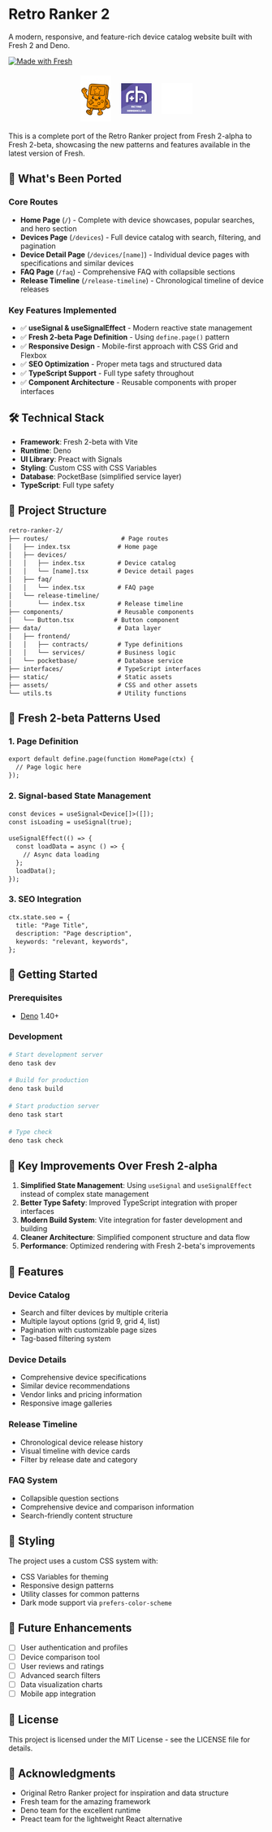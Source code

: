# Retro Ranker 2

A modern, responsive, and feature-rich device catalog website built with Fresh 2
and Deno.

[![Made with Fresh](https://fresh.deno.dev/fresh-badge.svg)](https://fresh.deno.dev)

<div style="display: flex; align-items: center; gap: 20px; justify-content: center; margin: 20px 0;">
  <img src="./static/images/rr-star.png" alt="Retro Ranker" style="height: 90px; width: auto;" />
  <img src="./static/logos/retro-handhelds/rh-logo-text.png" alt="Retro Handhelds" style="height: 60px; width: auto;" />
  <img src="./static/logos/nergy/nergy-circle-cutout.png" alt="Nergy" style="height: 60px; width: auto;" />
</div>

This is a complete port of the Retro Ranker project from Fresh 2-alpha to Fresh
2-beta, showcasing the new patterns and features available in the latest version
of Fresh.

## 🚀 What's Been Ported

### Core Routes

- **Home Page** (`/`) - Complete with device showcases, popular searches, and
  hero section
- **Devices Page** (`/devices`) - Full device catalog with search, filtering,
  and pagination
- **Device Detail Page** (`/devices/[name]`) - Individual device pages with
  specifications and similar devices
- **FAQ Page** (`/faq`) - Comprehensive FAQ with collapsible sections
- **Release Timeline** (`/release-timeline`) - Chronological timeline of device
  releases

### Key Features Implemented

- ✅ **useSignal & useSignalEffect** - Modern reactive state management
- ✅ **Fresh 2-beta Page Definition** - Using `define.page()` pattern
- ✅ **Responsive Design** - Mobile-first approach with CSS Grid and Flexbox
- ✅ **SEO Optimization** - Proper meta tags and structured data
- ✅ **TypeScript Support** - Full type safety throughout
- ✅ **Component Architecture** - Reusable components with proper interfaces

## 🛠️ Technical Stack

- **Framework**: Fresh 2-beta with Vite
- **Runtime**: Deno
- **UI Library**: Preact with Signals
- **Styling**: Custom CSS with CSS Variables
- **Database**: PocketBase (simplified service layer)
- **TypeScript**: Full type safety

## 📁 Project Structure

```
retro-ranker-2/
├── routes/                    # Page routes
│   ├── index.tsx             # Home page
│   ├── devices/
│   │   ├── index.tsx         # Device catalog
│   │   └── [name].tsx        # Device detail pages
│   ├── faq/
│   │   └── index.tsx         # FAQ page
│   └── release-timeline/
│       └── index.tsx         # Release timeline
├── components/               # Reusable components
│   └── Button.tsx           # Button component
├── data/                     # Data layer
│   ├── frontend/
│   │   ├── contracts/        # Type definitions
│   │   └── services/         # Business logic
│   └── pocketbase/           # Database service
├── interfaces/               # TypeScript interfaces
├── static/                   # Static assets
├── assets/                   # CSS and other assets
└── utils.ts                  # Utility functions
```

## 🎯 Fresh 2-beta Patterns Used

### 1. Page Definition

```tsx
export default define.page(function HomePage(ctx) {
  // Page logic here
});
```

### 2. Signal-based State Management

```tsx
const devices = useSignal<Device[]>([]);
const isLoading = useSignal(true);

useSignalEffect(() => {
  const loadData = async () => {
    // Async data loading
  };
  loadData();
});
```

### 3. SEO Integration

```tsx
ctx.state.seo = {
  title: "Page Title",
  description: "Page description",
  keywords: "relevant, keywords",
};
```

## 🚀 Getting Started

### Prerequisites

- [Deno](https://deno.land/manual/getting_started/installation) 1.40+

### Development

```bash
# Start development server
deno task dev

# Build for production
deno task build

# Start production server
deno task start

# Type check
deno task check
```

## 🔧 Key Improvements Over Fresh 2-alpha

1. **Simplified State Management**: Using `useSignal` and `useSignalEffect`
   instead of complex state management
2. **Better Type Safety**: Improved TypeScript integration with proper
   interfaces
3. **Modern Build System**: Vite integration for faster development and building
4. **Cleaner Architecture**: Simplified component structure and data flow
5. **Performance**: Optimized rendering with Fresh 2-beta's improvements

## 📱 Features

### Device Catalog

- Search and filter devices by multiple criteria
- Multiple layout options (grid 9, grid 4, list)
- Pagination with customizable page sizes
- Tag-based filtering system

### Device Details

- Comprehensive device specifications
- Similar device recommendations
- Vendor links and pricing information
- Responsive image galleries

### Release Timeline

- Chronological device release history
- Visual timeline with device cards
- Filter by release date and category

### FAQ System

- Collapsible question sections
- Comprehensive device and comparison information
- Search-friendly content structure

## 🎨 Styling

The project uses a custom CSS system with:

- CSS Variables for theming
- Responsive design patterns
- Utility classes for common patterns
- Dark mode support via `prefers-color-scheme`

## 🔮 Future Enhancements

- [ ] User authentication and profiles
- [ ] Device comparison tool
- [ ] User reviews and ratings
- [ ] Advanced search filters
- [ ] Data visualization charts
- [ ] Mobile app integration

## 📄 License

This project is licensed under the MIT License - see the LICENSE file for
details.

## 🙏 Acknowledgments

- Original Retro Ranker project for inspiration and data structure
- Fresh team for the amazing framework
- Deno team for the excellent runtime
- Preact team for the lightweight React alternative
